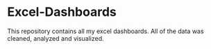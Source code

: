 # Excel-Dashboards

This repository contains all my excel dashboards. All of the data was cleaned, analyzed and visualized.
